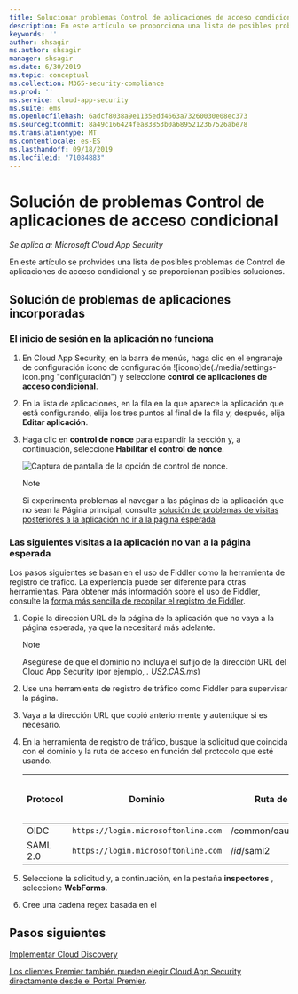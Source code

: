 ```yaml
---
title: Solucionar problemas Control de aplicaciones de acceso condicional
description: En este artículo se proporciona una lista de posibles problemas de Control de aplicaciones de acceso condicional y se proporcionan posibles soluciones.
keywords: ''
author: shsagir
ms.author: shsagir
manager: shsagir
ms.date: 6/30/2019
ms.topic: conceptual
ms.collection: M365-security-compliance
ms.prod: ''
ms.service: cloud-app-security
ms.suite: ems
ms.openlocfilehash: 6adcf8038a9e1135edd4663a73260030e08ec373
ms.sourcegitcommit: 8a49c166424fea83853b0a6895212367526abe78
ms.translationtype: MT
ms.contentlocale: es-ES
ms.lasthandoff: 09/18/2019
ms.locfileid: "71084883"
---
```

# <a name="troubleshooting-conditional-access-app-control"></a>Solución de problemas Control de aplicaciones de acceso condicional

*Se aplica a: Microsoft Cloud App Security*

En este artículo se prohvides una lista de posibles problemas de Control de aplicaciones de acceso condicional y se proporcionan posibles soluciones.

## <a name="troubleshooting-onboarded-apps"></a>Solución de problemas de aplicaciones incorporadas

### <a name="the-sign-in-to-the-app-is-not-working"></a>El inicio de sesión en la aplicación no funciona

1. En Cloud App Security, en la barra de menús, haga clic en el engranaje de configuración icono de configuración ![icono]de(./media/settings-icon.png "configuración") y seleccione **control de aplicaciones de acceso condicional**.
1. En la lista de aplicaciones, en la fila en la que aparece la aplicación que está configurando, elija los tres puntos al final de la fila y, después, elija **Editar aplicación**.
1. Haga clic en **control de nonce** para expandir la sección y, a continuación, seleccione **Habilitar el control de nonce**.

    ![Captura de pantalla de la opción de control de nonce.](media/troubleshooing-nonce-handling.png)

    > [!NOTE]
    > Si experimenta problemas al navegar a las páginas de la aplicación que no sean la Página principal, consulte [solución de problemas de visitas posteriores a la aplicación no ir a la página esperada](#unexpected-page)

### Las siguientes visitas a la aplicación no van a la página esperada<a name="unexpected-page"></a>

Los pasos siguientes se basan en el uso de Fiddler como la herramienta de registro de tráfico. La experiencia puede ser diferente para otras herramientas. Para obtener más información sobre el uso de Fiddler, consulte la [forma más sencilla de recopilar el registro de Fiddler](https://blogs.msdn.microsoft.com/maheshk/2016/05/03/easy-way-to-collect-fiddler-log-fiddlercap/).

1. Copie la dirección URL de la página de la aplicación que no vaya a la página esperada, ya que la necesitará más adelante.

    > [!NOTE]
    > Asegúrese de que el dominio no incluya el sufijo de la dirección URL del Cloud App Security (por ejemplo, *. US2.CAS.ms*)

1. Use una herramienta de registro de tráfico como Fiddler para supervisar la página.
1. Vaya a la dirección URL que copió anteriormente y autentique si es necesario.
1. En la herramienta de registro de tráfico, busque la solicitud que coincida con el dominio y la ruta de acceso en función del protocolo que esté usando.

    | Protocol | Dominio | Ruta de acceso | Nombre del campo de estado |
    | --- | --- | --- | --- |
    | OIDC | `https://login.microsoftonline.com` | /common/oauth2/authorize | state |
    | SAML 2.0 | `https://login.microsoftonline.com` | /*id*/saml2 | RelayState |

1. Seleccione la solicitud y, a continuación, en la pestaña **inspectores** , seleccione **WebForms**.
1. Cree una cadena regex basada en el 

## <a name="next-steps"></a>Pasos siguientes

[Implementar Cloud Discovery](set-up-cloud-discovery.md)

[Los clientes Premier también pueden elegir Cloud App Security directamente desde el Portal Premier](https://premier.microsoft.com/).
